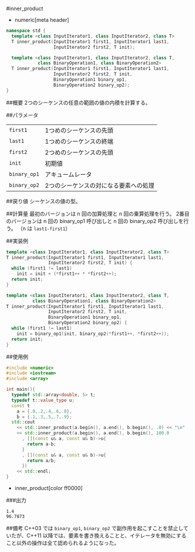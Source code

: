 #inner_product
* numeric[meta header]

```cpp
namespace std {
  template <class InputIterator1, class InputIterator2, class T>
  T inner_product(InputIterator1 first1, InputIterator1 last1,
                  InputIterator2 first2, T init);

  template <class InputIterator1, class InputIterator2, class T,
            class BinaryOperation1, class BinaryOperation2>
  T inner_product(InputIterator1 first1, InputIterator1 last1,
                  InputIterator2 first2, T init,
                  BinaryOperation1 binary_op1,
                  BinaryOperation2 binary_op2);
}
```

##概要
2つのシーケンスの任意の範囲の値の内積を計算する。


##パラメータ

| | |
|------------|---------------------------------------------------------|
| `first1` | 1つめのシーケンスの先頭 |
| `last1` | 1つめのシーケンスの終端 |
| `first2` | 2つめのシーケンスの先頭 |
| `init` | 初期値 |
| `binary_op1` | アキュームレータ |
| `binary_op2` | 2つのシーケンスの対になる要素への処理 |

##戻り値
シーケンスの値の型。


##計算量
最初のバージョンは n 回の加算処理と n 回の乗算処理を行う。 
2番目のバージョンは n 回の binary_op1 呼び出しと n 回の binary_op2 呼び出しを行う。 
（n は `last1-first1`）


##実装例
```cpp
template <class InputIterator1, class InputIterator2, class T>
T inner_product(InputIterator1 first1, InputIterator1 last1,
                InputIterator2 first2, T init) {
  while (first1 != last1)
    init = init + (*first1++ * *first2++);
  return init;
}
```

```cpp
template <class InputIterator1, class InputIterator2, class T,
          class BinaryOperation1, class BinaryOperation2>
T inner_product(InputIterator1 first1, InputIterator1 last1,
                InputIterator2 first2, T init,
                BinaryOperation1 binary_op1,
                BinaryOperation2 binary_op2) {
  while (first1 != last1)
    init = binary_op1(init, binary_op2(*first1++, *first2++));
  return init;
}
```

##使用例

```cpp
#include <numeric>
#include <iostream>
#include <array>

int main(){
  typedef std::array<double, 5> t;
  typedef t::value_type u;
  const t 
    a = {.0,.2,.4,.6,.8},
    b = {.1,.3,.5,.7,.9};
  std::cout
    << std::inner_product(a.begin(), a.end(), b.begin(), .0) << "\n"
    << std::inner_product(a.begin(), a.end(), b.begin(), 100.0
      , [](const u& a, const u& b)->u{
        return a-b;
      }
      , [](const u& a, const u& b)->u{
        return a/b;
      })
    << std::endl;
}
```
* inner_product[color ff0000]

###出力
```
1.4
96.7873
```

##備考
C++03 では `binary_op1`, `binary_op2` で副作用を起こすことを禁止していたが、C++11 以降では、要素を書き換えることと、イテレータを無効にすること以外の操作は全て認められるようになった。

